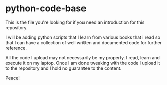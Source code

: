 # python-code-base
This is the file you're looking for if you need an introduction for this repository.

I will be adding python scripts that I learn from various books that i read so that I can have a collection of well written and documented code for further reference.

All the code I upload may not necessarily be my property. I read, learn and execute it on my laptop. Once I am done tweaking with the code I upload it to the repository and I hold no guarantee to the content.

Peace! 
